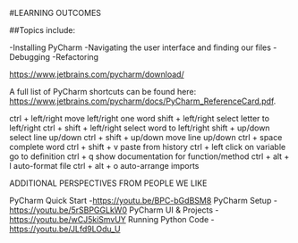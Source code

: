 #LEARNING OUTCOMES

##Topics include:

-Installing PyCharm
-Navigating the user interface and finding our files
-Debugging
-Refactoring

https://www.jetbrains.com/pycharm/download/ 

A full list of PyCharm shortcuts can be found here: https://www.jetbrains.com/pycharm/docs/PyCharm_ReferenceCard.pdf.

ctrl + left/right   move left/right one word
shift + left/right  select letter to left/right
ctrl + shift + left/right   select word to left/right
shift + up/down select line up/down
ctrl + shift + up/down  move line up/down
ctrl + space    complete word
ctrl + shift + v    paste from history
ctrl + left click on variable   go to definition
ctrl + q    show documentation for function/method
ctrl + alt + l  auto-format file
ctrl + alt + o  auto-arrange imports

 ADDITIONAL PERSPECTIVES FROM PEOPLE WE LIKE

PyCharm Quick Start
-https://youtu.be/BPC-bGdBSM8
PyCharm Setup
-https://youtu.be/5rSBPGGLkW0
PyCharm UI & Projects
-https://youtu.be/wCJ5kiSmvUY
Running Python Code
-https://youtu.be/JLfd9LOdu_U